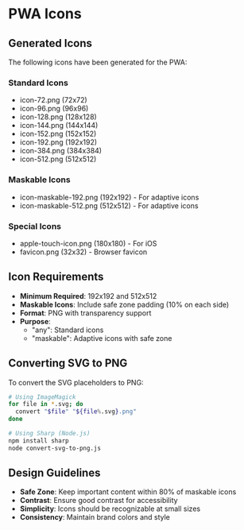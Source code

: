 # PWA Icons

## Generated Icons

The following icons have been generated for the PWA:

### Standard Icons
- icon-72.png (72x72)
- icon-96.png (96x96)
- icon-128.png (128x128)
- icon-144.png (144x144)
- icon-152.png (152x152)
- icon-192.png (192x192)
- icon-384.png (384x384)
- icon-512.png (512x512)

### Maskable Icons
- icon-maskable-192.png (192x192) - For adaptive icons
- icon-maskable-512.png (512x512) - For adaptive icons

### Special Icons
- apple-touch-icon.png (180x180) - For iOS
- favicon.png (32x32) - Browser favicon

## Icon Requirements

- **Minimum Required**: 192x192 and 512x512
- **Maskable Icons**: Include safe zone padding (10% on each side)
- **Format**: PNG with transparency support
- **Purpose**: 
  - "any": Standard icons
  - "maskable": Adaptive icons with safe zone

## Converting SVG to PNG

To convert the SVG placeholders to PNG:

```bash
# Using ImageMagick
for file in *.svg; do
  convert "$file" "${file%.svg}.png"
done

# Using Sharp (Node.js)
npm install sharp
node convert-svg-to-png.js
```

## Design Guidelines

- **Safe Zone**: Keep important content within 80% of maskable icons
- **Contrast**: Ensure good contrast for accessibility
- **Simplicity**: Icons should be recognizable at small sizes
- **Consistency**: Maintain brand colors and style
